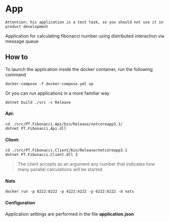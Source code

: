 # App
`Attention: his application is a test task, so you should not use it in product development`

Application for calculating fibonacci number using distributed interaction via message queue

## How to

To launch the application inside the docker container, run the following command

```console
docker-compose -f docker-compose.yml up
```

Or you can run applications in a more familiar way
```console
dotnet build ./src -c Release
```

#### Api:

```console
cd ./src/PT.Fibonacci.Api/bin/Release/netcoreapp3.1/
dotnet PT.Fibonacci.Api.dll
```

#### Client:

```console
cd ./src/PT.Fibonacci.Client/bin/Release/netcoreapp3.1
dotnet PT.Fibonacci.Client.dll 3
```

> The client accepts as an argument any number that indicates how many parallel calculations will be started

#### Nats

```console
docker run -p 8222:8222 -p 4222:4222 -p 6222:6222 -d nats
```

#### Configuration

Application settings are performed in the file **application.json**

